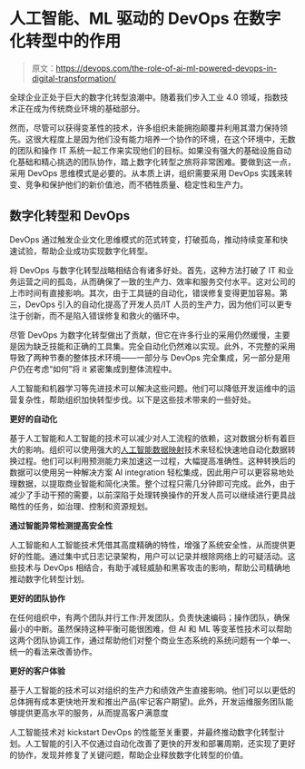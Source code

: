 # 人工智能、ML 驱动的 DevOps 在数字化转型中的作用

> 原文：<https://devops.com/the-role-of-ai-ml-powered-devops-in-digital-transformation/>

全球企业正处于巨大的数字化转型浪潮中。随着我们步入工业 4.0 领域，指数技术正在成为传统商业环境的基础部分。

然而，尽管可以获得变革性的技术，许多组织未能拥抱颠覆并利用其潜力保持领先。这很大程度上是因为他们没有能力培养一个协作的环境，在这个环境中，无数的团队和操作 IT 系统一起工作来实现他们的目标。如果没有强大的基础设施自动化基础和精心挑选的团队协作，踏上数字化转型之旅将非常困难。要做到这一点，采用 DevOps 思维模式是必要的。从本质上讲，组织需要采用 DevOps 实践来转变、竞争和保护他们的新价值池，而不牺牲质量、稳定性和生产力。

## 数字化转型和 DevOps

DevOps 通过触发企业文化思维模式的范式转变，打破孤岛，推动持续变革和快速试验，帮助企业成功实现数字化转型。

将 DevOps 与数字化转型战略相结合有诸多好处。首先，这种方法打破了 IT 和业务运营之间的孤岛，从而确保了一致的生产力、效率和服务交付水平。这对公司的上市时间有直接影响。其次，由于工具链的自动化，错误修复变得更加容易。第三，DevOps 引入的自动化提高了开发人员/IT 人员的生产力，因为他们可以更专注于创新，而不是陷入错误修复和救火的循环中。

尽管 DevOps 为数字化转型做出了贡献，但它在许多行业的采用仍然缓慢，主要是因为缺乏技能和正确的工具集。完全自动化仍然难以实现。此外，不完整的采用导致了两种节奏的整体技术环境——一部分与 DevOps 完全集成，另一部分是用户仍在考虑“如何”将 it 紧密集成到整体流程中。

人工智能和机器学习等先进技术可以解决这些问题。他们可以降低开发运维中的运营复杂性，帮助组织加快转型步伐。以下是这些技术带来的一些好处。

**更好的自动化**

基于人工智能和人工智能的技术可以减少对人工流程的依赖，这对数据分析有着巨大的影响。组织可以使用强大的[人工智能数据映射](https://adeptia.com/products/artificial-intelligence-mapping)技术来轻松快速地自动化数据转换过程。他们可以利用预测能力来加速这一过程，大幅提高准确性。这种转换后的数据可以使用另一种解决方案 AI integration 轻松集成，因此用户可以更容易地处理数据，以提取商业智能和简化决策。整个过程只需几分钟即可完成。此外，由于减少了手动干预的需要，以前深陷于处理转换操作的开发人员可以继续进行更具战略性的任务，如治理、控制和资源规划。

**通过智能异常检测提高安全性**

人工智能和人工智能技术凭借其高度精确的特性，增强了系统安全性，从而提供更好的性能。通过集中式日志记录架构，用户可以记录并根除网络上的可疑活动。这些技术与 DevOps 相结合，有助于减轻威胁和黑客攻击的影响，帮助公司精确地推动数字化转型计划。

**更好的团队协作**

在任何组织中，有两个团队并行工作:开发团队，负责快速编码；操作团队，确保最小的中断。虽然保持这种平衡可能很困难，但 AI 和 ML 等变革性技术可以帮助这两个团队协调工作，通过帮助他们对整个商业生态系统的系统问题有一个单一、统一的看法来改善协作。

**更好的客户体验**

基于人工智能的技术可以对组织的生产力和绩效产生直接影响。他们可以以更低的总体拥有成本更快地开发和推出产品(牢记客户期望)。此外，开发运维服务团队能够提供更高水平的服务，从而提高客户满意度

人工智能技术对 kickstart DevOps 的性能至关重要，并最终推动数字化转型计划。人工智能的引入不仅通过自动化改善了更快的开发和部署周期，还实现了更好的协作，发现并修复了关键问题，帮助企业释放数字化转型的价值。